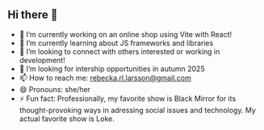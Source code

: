 ## Hi there 👋

- 🔭 I’m currently working on an online shop using Vite with React!
- 🌱 I’m currently learning about JS frameworks and libraries
- 👯 I’m looking to connect with others interested or working in development!
- 🤔 I’m looking for intership opportunities in autumn 2025
- 📫 How to reach me: rebecka.rl.larsson@gmail.com
- 😄 Pronouns: she/her
- ⚡ Fun fact: Professionally, my favorite show is Black Mirror for its thought-provoking ways in adressing social issues and technology. My actual favorite show is Loke.
